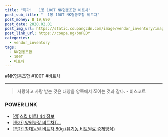 ```yaml
--- 
title: "특가!   1봉 100T NK협동조합 비트차" 
post_sub_title: "  1봉 100T NK협동조합 비트차" 
post_money: ₩ 19,690 
post_date: 2020.02.01 
post_img_url: https://static.coupangcdn.com/image/vendor_inventory/images/2019/03/27/16/7/52fc68ad-fe1e-4a3b-8cb9-ecb39a2e4433.jpg 
post_link_url: https://coupa.ng/bnPEDY 
categories: 
  - vendor_inventory 
tags: 
  - NK협동조합 
  - 100T 
  - 비트차 
--- 
```

  #NK협동조합 #100T #비트차 
<hr> 

> 사랑하고 사랑 받는 것은 태양을 양쪽에서 쪼이는 것과 같다. - 비스코트 


### POWER LINK

* <a href="https://blog.naver.com/fasyy4321/221759725045" target="_blank">[책]스킵 비트! 44 정보</a>
* <a href="https://blog.naver.com/santokki14/221792071518" target="_blank">[특가] 양원농장 비트차T...</a>
* <a href="https://blog.naver.com/sakai111/221792069241" target="_blank">[특가] 창대농원 비트차 80g (유기농 비트원료 증제방식)</a>
